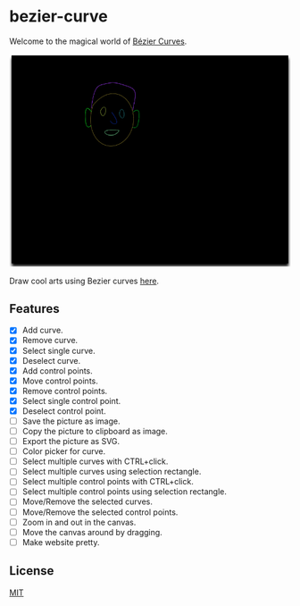 # bezier-curve

Welcome to the magical world of [Bézier Curves](https://en.wikipedia.org/wiki/B%C3%A9zier_curve).

![A sample showing a head drawn using Bézier Curves](images/sample-1.png)

Draw cool arts using Bezier curves [here](https://silwalanish.github.io/bezier-curve/).

## Features
- [x] Add curve.
- [x] Remove curve.
- [x] Select single curve.
- [x] Deselect curve.
- [x] Add control points.
- [x] Move control points.
- [x] Remove control points.
- [x] Select single control point.
- [x] Deselect control point.
- [ ] Save the picture as image.
- [ ] Copy the picture to clipboard as image.
- [ ] Export the picture as SVG.
- [ ] Color picker for curve.
- [ ] Select multiple curves with CTRL+click.
- [ ] Select multiple curves using selection rectangle.
- [ ] Select multiple control points with CTRL+click.
- [ ] Select multiple control points using selection rectangle.
- [ ] Move/Remove the selected curves.
- [ ] Move/Remove the selected control points.
- [ ] Zoom in and out in the canvas.
- [ ] Move the canvas around by dragging.
- [ ] Make website pretty.

## License
[MIT](LICENSE)
